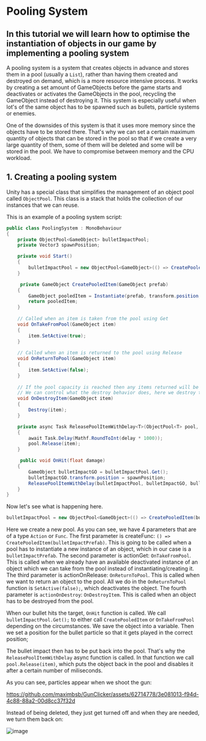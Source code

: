 # Pooling System
## In this tutorial we will learn how to optimise the instantiation of objects in our game by implementing a pooling system

A pooling system is a system that creates objects in advance and stores them in a pool (usually a `List`), rather than having them created and destroyed on demand, which is a more resource intensive process. It works by creating a set amount of GameObjects before the game starts and deactivates or activates the GameObjects in the pool, recycling the GameObject instead of destroying it. This system is especially useful when lot's of the same object has to be spawned such as bullets, particle systems or enemies.

One of the downsides of this system is that it uses more memory since the objects have to be stored there. That's why we can set a certain maximum quantity of objects that can be stored in the pool so that if we create a very large quantity of them, some of them will be deleted and some will be stored in the pool. We have to compromise between memory and the CPU workload.


## 1. Creating a pooling system
Unity has a special class that simplifies the management of an object pool called `ObjectPool`. This class is a stack that holds the collection of our instances that we can reuse.

This is an example of a pooling system script:
```.cs
public class PoolingSystem : MonoBehaviour
{
    private ObjectPool<GameObject> bulletImpactPool;
    private Vector3 spawnPosition;

    private void Start()
    {
        bulletImpactPool = new ObjectPool<GameObject>(() => CreatePooledItem(bulletImpactPrefab), OnTakeFromPool, OnReturnToPool, OnDestroyItem);
    }

     private GameObject CreatePooledItem(GameObject prefab)
    {
        GameObject pooledItem = Instantiate(prefab, transform.position, Quaternion.identity, transform.parent);
        return pooledItem;
    }
    
    // Called when an item is taken from the pool using Get
    void OnTakeFromPool(GameObject item)
    {
        item.SetActive(true);
    }
    
    // Called when an item is returned to the pool using Release
    void OnReturnToPool(GameObject item)
    {
        item.SetActive(false);
    }
    
    // If the pool capacity is reached then any items returned will be destroyed.
    // We can control what the destroy behavior does, here we destroy the GameObject.
    void OnDestroyItem(GameObject item)
    {
        Destroy(item);
    }

    private async Task ReleasePoolItemWithDelay<T>(ObjectPool<T> pool, T item, float delay) where T : class
    {
        await Task.Delay(Mathf.RoundToInt(delay * 1000));
        pool.Release(item);
    }

     public void OnHit(float damage)
    {
        GameObject bulletImpactGO = bulletImpactPool.Get();
        bulletImpactGO.transform.position = spawnPosition;
        ReleasePoolItemWithDelay(bulletImpactPool, bulletImpactGO, bulletImpactLifeTime);
    }
}
```
Now let's see what is happening here.
```.cs
bulletImpactPool = new ObjectPool<GameObject>(() => CreatePooledItem(bulletImpactPrefab), OnTakeFromPool, OnReturnToPool, OnDestroyItem);
```
Here we create a new pool. As you can see, we have 4 parameters that are of a type `Action` or `Func`.
The first parameter is createFunc: `() => CreatePooledItem(bulletImpactPrefab)`. This is going to be called when a pool has to instantiate a new instance of an object, which in our case is a `bulletImpactPrefab`.
The second parameter is actionGet: `OnTakeFromPool`. This is called when we already have an available deactivated instance of an object which we can take from the pool instead of instantiating/creating it.
The third parameter is actionOnRelease: `OnReturnToPool`. This is called when we want to return an object to the pool. All we do in the `OnReturnToPool` function is `SetActive(false);`, which deactivates the object.
The fourth parameter is `actionOnDestroy`: `OnDestroyItem`. This is called when an object has to be destroyed from the pool.

When our bullet hits the target, `OnHit` function is called. We call `bulletImpactPool.Get();` to either call `CreatePooledItem` or `OnTakeFromPool` depending on the circumstances. We save the object into a variable. Then we set a position for the bullet particle so that it gets played in the correct position;

The bullet impact then has to be put back into the pool. That's why the `ReleasePoolItemWithDelay` async function is called. In that function we call `pool.Release(item)`, which puts the object back in the pool and disables it after a certain number of miliseconds.

As you can see, particles appear when we shoot the gun:

https://github.com/maximbsb/GunClicker/assets/62714778/3e081013-f94d-4c88-88a2-00d8cc37f32d

Instead of being deleted, they just get turned off and when they are needed, we turn them back on:

![image](https://github.com/maximbsb/GunClicker/assets/62714778/1d677120-bc89-4288-9503-9c9b874f57d2)
